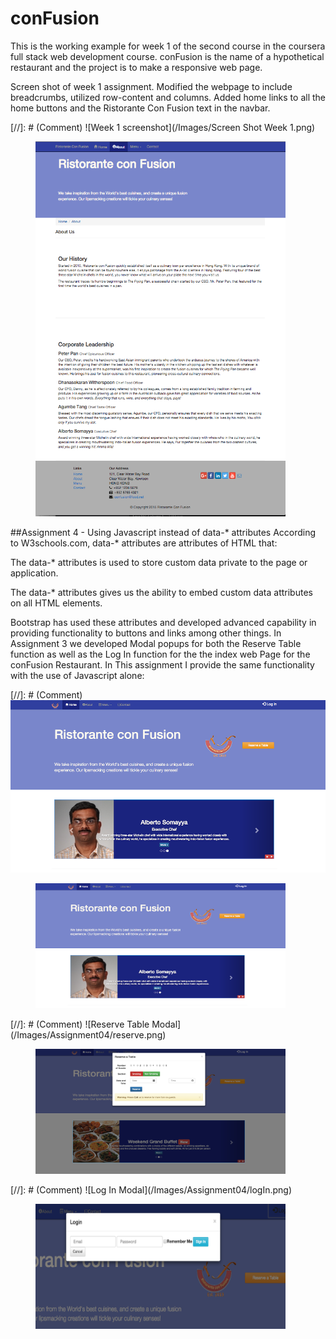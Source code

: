 # conFusion
This is the working example for week 1 of the second course in the coursera full
stack web development course.
conFusion is the name of a hypothetical restaurant and the project is to make a
responsive web page.

Screen shot of week 1 assignment. Modified the webpage to include breadcrumbs,
utilized row-content and columns. Added home links to all the home buttons and
the Ristorante Con Fusion text in the navbar.

[//]: # (Comment) ![Week 1 screenshot](/Images/Screen Shot Week 1.png)
<figure><img src="/Images/Screen Shot Week 1.png" alt="image"
width="400" height="600"></figure>

##Assignment 4 - Using Javascript instead of data-* attributes
According to W3schools.com, data-* attributes are attributes of HTML that:

The data-* attributes is used to store custom data private to the page or application.

The data-* attributes gives us the ability to embed custom data attributes on all HTML elements.

Bootstrap has used these attributes and developed advanced capability in
providing functionality to buttons and links among other things.  In Assignment
3 we developed Modal popups for both the Reserve Table function as well as the
Log In function for the the index web Page for the conFusion Restaurant. In This
assignment I provide the same functionality with the use of Javascript alone:

[//]: # (Comment) ![The Index page](/Images/Assignment04/index.png)
<figure><img src="/Images/Assignment04/index.png" alt="index"
width="400" height="200"></figure>
[//]: # (Comment) ![Reserve Table Modal](/Images/Assignment04/reserve.png)
<figure><img src="/Images/Assignment04/reserve.png" alt="reserve"
width="400" height="200"></figure>
[//]: # (Comment) ![Log In Modal](/Images/Assignment04/logIn.png)
<figure><img src="/Images/Assignment04/logIn.png" alt="logIn"
width="400" height="200"></figure>
